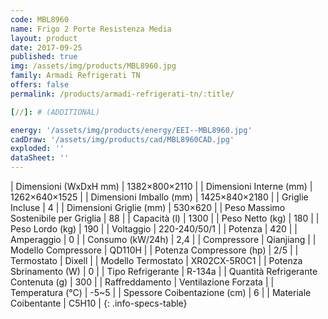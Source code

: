 ```yaml
---
code: MBL8960
name: Frigo 2 Porte Resistenza Media
layout: product
date: 2017-09-25
published: true
img: /assets/img/products/MBL8960.jpg
family: Armadi Refrigerati TN
offers: false
permalink: /products/armadi-refrigerati-tn/:title/

[//]: # (ADDITIONAL)

energy: '/assets/img/products/energy/EEI--MBL8960.jpg'
cadDraw: '/assets/img/products/cad/MBL8960CAD.jpg'
exploded: ''
dataSheet: ''
---
```



| Dimensioni (WxDxH mm) | 1382×800×2110 |
| Dimensioni Interne (mm) | 1262×640×1525 |
| Dimensioni Imballo (mm) | 1425×840×2180 |
| Griglie Incluse | 4 |
| Dimensioni Griglie (mm) | 530×620 |
| Peso Massimo Sostenibile per Griglia | 88 |
| Capacità (l) | 1300 |
| Peso Netto (kg) | 180 |
| Peso Lordo (kg) | 190 |
| Voltaggio | 220-240/50/1 |
| Potenza | 420 |
| Amperaggio | 0 |
| Consumo (kW/24h) | 2,4 |
| Compressore | Qianjiang |
| Modello Compressore | QD110H |
| Potenza Compressore (hp) | 2/5 |
| Termostato | Dixell |
| Modello Termostato | XR02CX-5R0C1 |
| Potenza Sbrinamento (W) | 0 |
| Tipo Refrigerante | R-134a |
| Quantità Refrigerante Contenuta (g) | 300 |
| Raffreddamento | Ventilazione Forzata |
| Temperatura (°C) | -5~5 |
| Spessore Coibentazione (cm) | 6 |
| Materiale Coibentante | C5H10 |
{: .info-specs-table}

